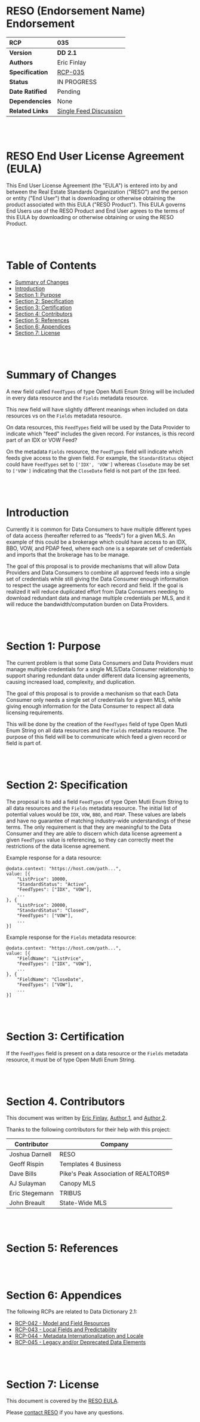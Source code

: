 # RESO (Endorsement Name) Endorsement

| **RCP** | 035 |
| :--- | :--- |
| **Version** | **DD 2.1** |
| **Authors** | Eric Finlay |
| **Specification** | [RCP-035](https://github.com/RESOStandards/transport/issues/96) |
| **Status** | IN PROGRESS |
| **Date Ratified** | Pending |
| **Dependencies** | None |
| **Related Links** | [Single Feed Discussion](https://github.com/RESOStandards/transport/discussions/71)|


<br /><br />

# RESO End User License Agreement (EULA)

This End User License Agreement (the "EULA") is entered into by and between the Real Estate Standards Organization ("RESO") and the person or entity ("End User") that is downloading or otherwise obtaining the product associated with this EULA ("RESO Product"). This EULA governs End Users use of the RESO Product and End User agrees to the terms of this EULA by downloading or otherwise obtaining or using the RESO Product.

<br /><br />

# Table of Contents
- [Summary of Changes](#summary-of-changes)
- [Introduction](#introduction)
- [Section 1: Purpose](#section-1-purpose)
- [Section 2: Specification](#section-2-specification)
- [Section 3: Certification](#section-3-certification)
- [Section 4: Contributors](#section-4-contributors)
- [Section 5: References](#section-5-references)
- [Section 6: Appendices](#section-6-appendices)
- [Section 7: License](#section-7-license)

<br /><br />

# Summary of Changes

A new field called `FeedTypes` of type Open Mutli Enum String will be included in every data resource and the `Fields` metadata resource.

This new field will have slightly different meanings when included on data resources vs on the `Fields` metadata resource.

On data resources, this `FeedTypes` field will be used by the Data Provider to indicate which "feed" includes the given record. For instances, is this record part of an IDX or VOW Feed?

On the metadata `Fields` resource, the `FeedTypes` field will indicate which feeds give access to the given field. For example, the `StandardStatus` object could have `FeedTypes` set to `['IDX', 'VOW']` whereas `CloseDate` may be set to `['VOW']` indicating that the `CloseDate` field is not part of the `IDX` feed.

<br /><br />

# Introduction

Currently it is common for Data Consumers to have multiple different types of data access (hereafter referred to as "feeds") for a given MLS. An example of this could be a brokerage which could have access to an IDX, BBO, VOW, and PDAP feed, where each one is a separate set of credentials and imports that the brokerage has to be manage.

The goal of this proposal is to provide mechanisms that will allow Data Providers and Data Consumers to combine all approved feeds into a single set of credentials while still giving the Data Consumer enough information to respect the usage agreements for each record and field. If the goal is realized it will reduce duplicated effort from Data Consumers needing to download redundant data and manage multiple credentials per MLS, and it will reduce the bandwidth/computation burden on Data Providers.

<br /><br />

# Section 1: Purpose
The current problem is that some Data Consumers and Data Providers must manage multiple credentials for a single MLS/Data Consumer relationship to support sharing redundant data under different data licensing agreements, causing increased load, complexity, and duplication.

The goal of this proposal is to provide a mechanism so that each Data Consumer only needs a single set of credentials for a given MLS, while giving enough information for the Data Consumer to respect all data licensing requirements.

This will be done by the creation of the `FeedTypes` field of type Open Mutli Enum String on all data resources and the `Fields` metadata resource. The purpose of this field will be to communicate which feed a given record or field is part of.

<br /><br />

# Section 2: Specification

The proposal is to add a field `FeedTypes` of type Open Mutli Enum String to all data resources and the `Fields` metadata resource. The initial list of potential values would be `IDX`, `VOW`, `BBO`, and `PDAP`. These values are labels and have no guarantee of matching industry-wide understandings of these terms. The only requirement is that they are meaningful to the Data Consumer and they are able to discern which data license agreement a given `FeedTypes` value is referencing, so they can correctly meet the restrictions of the data license agreement.

Example response for a data resource:

```
@odata.context: "https://host.com/path...",
value: [{
    "ListPrice": 10000,
    "StandardStatus": "Active",
    "FeedTypes": ["IDX", "VOW"],
    ...
}, {
    "ListPrice": 20000,
    "StandardStatus": "Closed",
    "FeedTypes": ["VOW"],
    ...
}]
```

Example response for the `Fields` metadata resource:

```
@odata.context: "https://host.com/path...",
value: [{
    "FieldName": "ListPrice",
    "FeedTypes": ["IDX", "VOW"],
    ...
}, {
    "FieldName": "CloseDate",
    "FeedTypes": ["VOW"],
    ...
}]
```

<br /><br />

# Section 3: Certification

If the `FeedTypes` field is present on a data resource or the `Fields` metadata resource, it must be of type Open Mutli Enum String.

<br /><br />

# Section 4. Contributors
This document was written by [Eric Finlay](ericfi@zillowgroup.com), [Author 1](mailto:author1@company.org), and [Author 2](mailto:author2@company.org).

Thanks to the following contributors for their help with this project:

| Contributor | Company |
| --- | --- |
| Joshua Darnell | RESO |
| Geoff Rispin | Templates 4 Business |
| Dave Bills | Pike's Peak Association of REALTORS® |
| AJ Sulayman | Canopy MLS |
| Eric Stegemann | TRIBUS |
| John Breault | State-Wide MLS |

<br /><br />

# Section 5: References

<br /><br />

# Section 6: Appendices

The following RCPs are related to Data Dictionary 2.1:
* [RCP-042 - Model and Field Resources](https://github.com/RESOStandards/transport/issues/76)
* [RCP-043 - Local Fields and Predictability](https://github.com/RESOStandards/transport/issues/77)
* [RCP-044 - Metadata Internationalization and Locale](https://github.com/RESOStandards/transport/issues/67)
* [RCP-045 - Legacy and/or Deprecated Data Elements](https://github.com/RESOStandards/transport/pull/104)

<br /><br />

# Section 7: License
This document is covered by the [RESO EULA](https://www.reso.org/eula/).

Please [contact RESO](mailto:info@reso.org) if you have any questions.

